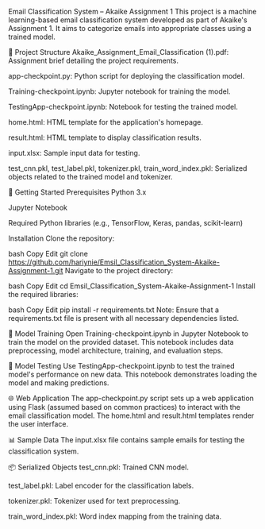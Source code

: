 Email Classification System – Akaike Assignment 1
This project is a machine learning-based email classification system developed as part of Akaike's Assignment 1. It aims to categorize emails into appropriate classes using a trained model.​

📁 Project Structure
Akaike_Assignment_Email_Classification (1).pdf: Assignment brief detailing the project requirements.

app-checkpoint.py: Python script for deploying the classification model.

Training-checkpoint.ipynb: Jupyter notebook for training the model.

TestingApp-checkpoint.ipynb: Notebook for testing the trained model.

home.html: HTML template for the application's homepage.

result.html: HTML template to display classification results.

input.xlsx: Sample input data for testing.

test_cnn.pkl, test_label.pkl, tokenizer.pkl, train_word_index.pkl: Serialized objects related to the trained model and tokenizer.​

🚀 Getting Started
Prerequisites
Python 3.x

Jupyter Notebook

Required Python libraries (e.g., TensorFlow, Keras, pandas, scikit-learn)​

Installation
Clone the repository:

bash
Copy
Edit
git clone https://github.com/hariynie/Emsil_Classification_System-Akaike-Assignment-1.git
Navigate to the project directory:

bash
Copy
Edit
cd Emsil_Classification_System-Akaike-Assignment-1
Install the required libraries:

bash
Copy
Edit
pip install -r requirements.txt
Note: Ensure that a requirements.txt file is present with all necessary dependencies listed.​

🧠 Model Training
Open Training-checkpoint.ipynb in Jupyter Notebook to train the model on the provided dataset. This notebook includes data preprocessing, model architecture, training, and evaluation steps.​

🧪 Model Testing
Use TestingApp-checkpoint.ipynb to test the trained model's performance on new data. This notebook demonstrates loading the model and making predictions.​

🌐 Web Application
The app-checkpoint.py script sets up a web application using Flask (assumed based on common practices) to interact with the email classification model. The home.html and result.html templates render the user interface.​

📊 Sample Data
The input.xlsx file contains sample emails for testing the classification system.​

📦 Serialized Objects
test_cnn.pkl: Trained CNN model.

test_label.pkl: Label encoder for the classification labels.

tokenizer.pkl: Tokenizer used for text preprocessing.

train_word_index.pkl: Word index mapping from the training data.​

